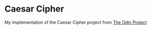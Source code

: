 # Caesar Cipher

My implementation of the Caesar Cipher project from [The Odin Project](https://www.theodinproject.com)
